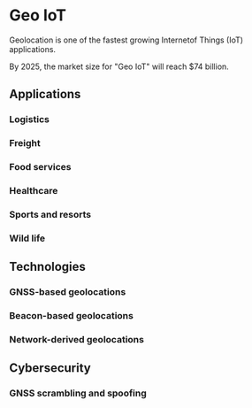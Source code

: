 # Geo IoT

Geolocation is one of the fastest growing Internetof Things (IoT) applications.

By 2025, the market size for "Geo IoT" will  reach $74 billion.


## Applications

### Logistics

### Freight

### Food services

### Healthcare

### Sports and resorts

### Wild life

## Technologies

### GNSS-based geolocations

### Beacon-based geolocations

### Network-derived geolocations

## Cybersecurity

### GNSS scrambling and spoofing

